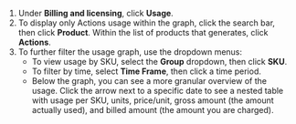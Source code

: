 1. Under **Billing and licensing**, click **Usage**.
1. To display only Actions usage within the graph, click the search bar, then click **Product**. Within the list of products that generates, click **Actions**.
1. To further filter the usage graph, use the dropdown menus:
     * To view usage by SKU, select the **Group** dropdown, then click **SKU**.
     * To filter by time, select **Time Frame**, then click a time period.
     * Below the graph, you can see a more granular overview of the usage. Click the arrow next to a specific date to see a nested table with usage per SKU, units, price/unit, gross amount (the amount actually used), and billed amount (the amount you are charged).
